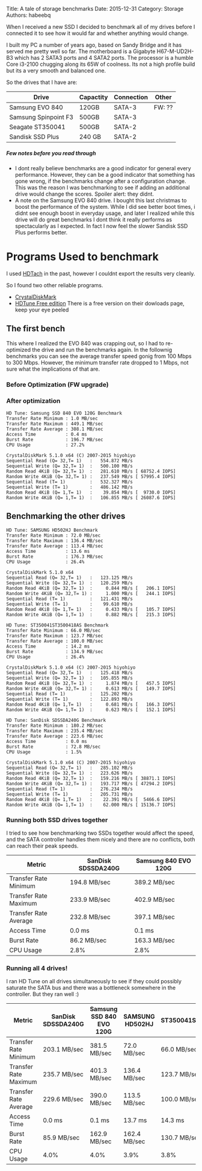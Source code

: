 Title: A tale of storage benchmarks
Date: 2015-12-31
Category: Storage
Authors: habeebq

When I received a new SSD I decided to benchmark all of my drives before I connected it to see how it would far and whether anything would change.

I built my PC a number of years ago, based on Sandy Bridge and it has served me pretty well so far. The motherboard is a Gigabyte H67-M-UD2H-B3 which has 2 SATA3 ports and 4 SATA2 ports. The processor is a humble Core i3-2100 chugging along its 65W of coolness. Its not a high profile build but its a very smooth and balanced one.

So the drives that I have are:

| Drive | Capactity | Connection | Other |
| ----- | --------- | ---------- | ----- |
| Samsung EVO 840   | 120GB | SATA-3 | FW: ?? |
| Samsung Spinpoint F3  | 500GB | SATA-3 | |
| Seagate ST350041 | 500GB | SATA-2 | |
| Sandisk SSD Plus | 240 GB | SATA-2| |

##### Few notes before you read through 
- I dont really believe benchmarks are a good indicator for general every performance. However, they can be a good indicator that something has gone wrong, if the benchmarks change after a configuration change. This was the reason I was benchmarking to see if adding an additional drive would change the scores. Spoiler alert: they didnt.
- A note on the Samsung EVO 840 drive. I bought this last christmas to boost the performance of the system. While I did see better boot times, i didnt see enough boost in everyday usage, and later I realized while this drive will do great benchmarks I dont think it really performs as spectacularly as I expected. In fact I now feel the slower Sandisk SSD Plus performs better.

# Programs Used to benchmark

I used [HDTach](http://www.majorgeeks.com/files/details/hdtach.html) in the past, however I couldnt export the results very cleanly.

So I found two other reliable programs.

* [CrystalDiskMark](http://crystalmark.info/software/CrystalDiskMark/index-e.html)
* [HDTune Free edition](http://www.hdtune.com/download.html) There is a free version on their dowloads page, keep your eye peeled

## The first bench

This where I realized the EVO 840 was crapping out, so I had to re-optimized the drive and run the benchmarks again.
In the follownig benchmarks you can see the average transfer speed gonig from 100 Mbps to 300 Mbps.
However, the minimum transfer rate dropped to 1 Mbps, not sure what the implications of that are.

### Before Optimization (FW upgrade)


### After optimization
  
    HD Tune: Samsung SSD 840 EVO 120G Benchmark
    Transfer Rate Minimum : 1.0 MB/sec
    Transfer Rate Maximum : 449.1 MB/sec
    Transfer Rate Average : 308.1 MB/sec
    Access Time           : 0.4 ms
    Burst Rate            : 196.7 MB/sec
    CPU Usage             : 27.2%

    CrystalDiskMark 5.1.0 x64 (C) 2007-2015 hiyohiyo
    Sequential Read (Q= 32,T= 1)   :   554.872 MB/s
    Sequential Write (Q= 32,T= 1)  :   500.100 MB/s
    Random Read 4KiB (Q= 32,T= 1)  :   281.610 MB/s [ 68752.4 IOPS]
    Random Write 4KiB (Q= 32,T= 1) :   237.549 MB/s [ 57995.4 IOPS]
    Sequential Read (T= 1)         :   532.327 MB/s
    Sequential Write (T= 1)        :   486.142 MB/s
    Random Read 4KiB (Q= 1,T= 1)   :    39.854 MB/s [  9730.0 IOPS]
    Random Write 4KiB (Q= 1,T= 1)  :   106.855 MB/s [ 26087.6 IOPS]

## Benchmarking the other drives

    HD Tune: SAMSUNG HD502HJ Benchmark
    Transfer Rate Minimum : 72.0 MB/sec
    Transfer Rate Maximum : 136.4 MB/sec
    Transfer Rate Average : 113.4 MB/sec
    Access Time           : 13.6 ms
    Burst Rate            : 176.3 MB/sec
    CPU Usage             : 26.4%

    CrystalDiskMark 5.1.0 x64 
    Sequential Read (Q= 32,T= 1)   :   123.125 MB/s
    Sequential Write (Q= 32,T= 1)  :   120.259 MB/s
    Random Read 4KiB (Q= 32,T= 1)  :     0.844 MB/s [   206.1 IOPS]
    Random Write 4KiB (Q= 32,T= 1) :     1.000 MB/s [   244.1 IOPS]
    Sequential Read (T= 1)         :   121.431 MB/s
    Sequential Write (T= 1)        :    99.610 MB/s
    Random Read 4KiB (Q= 1,T= 1)   :     0.433 MB/s [   105.7 IOPS]
    Random Write 4KiB (Q= 1,T= 1)  :     0.882 MB/s [   215.3 IOPS]
  
    HD Tune: ST350041ST3500418AS Benchmark
    Transfer Rate Minimum : 66.0 MB/sec
    Transfer Rate Maximum : 123.7 MB/sec
    Transfer Rate Average : 100.0 MB/sec
    Access Time           : 14.2 ms
    Burst Rate            : 134.9 MB/sec
    CPU Usage             : 26.4%

    CrystalDiskMark 5.1.0 x64 (C) 2007-2015 hiyohiyo
    Sequential Read (Q= 32,T= 1)   :   125.418 MB/s
    Sequential Write (Q= 32,T= 1)  :   105.855 MB/s
    Random Read 4KiB (Q= 32,T= 1)  :     1.874 MB/s [   457.5 IOPS]
    Random Write 4KiB (Q= 32,T= 1) :     0.613 MB/s [   149.7 IOPS]
    Sequential Read (T= 1)         :   125.202 MB/s
    Sequential Write (T= 1)        :   122.893 MB/s
    Random Read 4KiB (Q= 1,T= 1)   :     0.681 MB/s [   166.3 IOPS]
    Random Write 4KiB (Q= 1,T= 1)  :     0.623 MB/s [   152.1 IOPS]

    HD Tune: SanDisk SDSSDA240G Benchmark
    Transfer Rate Minimum : 180.2 MB/sec
    Transfer Rate Maximum : 235.4 MB/sec
    Transfer Rate Average : 223.6 MB/sec
    Access Time           : 0.0 ms
    Burst Rate            : 72.8 MB/sec
    CPU Usage             : 1.5%

    CrystalDiskMark 5.1.0 x64 (C) 2007-2015 hiyohiyo
    Sequential Read (Q= 32,T= 1)   :   285.102 MB/s
    Sequential Write (Q= 32,T= 1)  :   223.626 MB/s
    Random Read 4KiB (Q= 32,T= 1)  :   159.216 MB/s [ 38871.1 IOPS]
    Random Write 4KiB (Q= 32,T= 1) :   193.717 MB/s [ 47294.2 IOPS]
    Sequential Read (T= 1)         :   276.234 MB/s
    Sequential Write (T= 1)        :   205.731 MB/s
    Random Read 4KiB (Q= 1,T= 1)   :    22.391 MB/s [  5466.6 IOPS]
    Random Write 4KiB (Q= 1,T= 1)  :    62.000 MB/s [ 15136.7 IOPS]
  
  
###  Running both SSD drives together

I tried to see how benchmarking two SSDs together would affect the speed, and the SATA controller handles them nicely and there are no conflicts, both can reach their peak speeds.

| Metric | SanDisk SDSSDA240G | Samsung 840 EVO 120G  |
| ------ | ------------------ | --------------------- |
| Transfer Rate Minimum | 194.8 MB/sec | 389.2 MB/sec |
| Transfer Rate Maximum | 233.9 MB/sec | 402.9 MB/sec |
| Transfer Rate Average | 232.8 MB/sec | 397.1 MB/sec |
| Access Time           | 0.0 ms       | 0.1 ms       |
| Burst Rate            | 86.2 MB/sec  | 163.3 MB/sec |
| CPU Usage             | 2.8%         | 2.8%         |


### Running all 4 drives!

I ran HD Tune on all drives simultaneously to see if they could possibly saturate the SATA bus and there was a bottleneck somewhere in the controller.
But they ran well :)

| Metric | SanDisk SDSSDA240G | Samsung SSD 840 EVO 120G |SAMSUNG HD502HJ| ST350041ST3500418AS|
| ------ | ------------------ | ------------------------ | ------------- | ------------------ |
| Transfer Rate Minimum | 203.1 MB/sec| 381.5 MB/sec  | 72.0 MB/sec      | 66.0 MB/sec    |
| Transfer Rate Maximum | 235.7 MB/sec| 401.3 MB/sec  | 136.4 MB/sec     | 123.7 MB/sec   |
| Transfer Rate Average | 229.6 MB/sec| 390.0 MB/sec  | 113.5 MB/sec     | 100.0 MB/sec   |
| Access Time           | 0.0 ms      | 0.1 ms        | 13.7 ms          | 14.3 ms        |
| Burst Rate            | 85.9 MB/sec | 162.9 MB/sec  | 162.4 MB/sec     | 130.7 MB/sec   |
| CPU Usage             | 4.0%        | 4.0%          | 3.9%             | 3.8%           |



